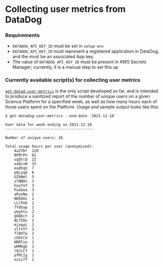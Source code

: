 # Collecting user metrics from DataDog

### Requirements

- `DATADOG_API_KEY_ID` must be set in `setup-env`
- `DATADOG_API_KEY_ID` must represent a registered application in DataDog, and the must be an associated App key.
- The value of `DATADOG_API_KEY_ID` must be present in AWS Secrets Manager; currently, it is a manual step to set this up

### Currently available script(s) for collecting user metrics

[`get-datad-user-metrics`](https://github.com/spacetelescope/jupyterhub-deploy/blob/main/tools/get-datadog-user-metrics) is the only script developed so far, and is intended to produce a sanitized report of the number of unique users on a given Science Platform for a specified week, as well as how many hours each of those users spent on the Platform.  Usage and sample output looks like this:

```
$ get-datadog-user-metrics --end-date '2021-12-18'

User data for week ending on 2021-12-18
----------------------------------------

Number of unique users: 26

Total usage hours per user (anonymized):
	AuZYDr	120
	NtMrPn	61
	sgQtcQ	22
	oaQcxW	15
	eadXqU	7
	pQLyqA	6
	GIbNml	5
	zlNNOn	3
	hayfoT	3
	FaaGoa	3
	aPyxNw	2
	NHkDOz	2
	LLlPeb	2
	fYdGap	2
	ymyktu	2
	gOQbcY	2
	ALYIQu	2
	mjaqyL	2
	slfsYt	2
	flDHTw	2
	cbECCU	1
	HRRTze	1
	wHMkgb	1
	lQJiCf	1
	pfMiIg	1
	xzxifY	1
```
